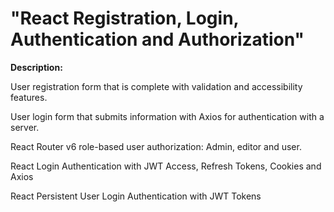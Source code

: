 # "React Registration, Login, Authentication and Authorization"

**Description:**

User registration form that is complete with validation and accessibility features.

User login form that submits information with Axios for authentication with a server.

React Router v6 role-based user authorization: Admin, editor and user.

React Login Authentication with JWT Access, Refresh Tokens, Cookies and Axios

React Persistent User Login Authentication with JWT Tokens
